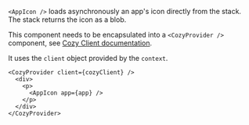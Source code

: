 `<AppIcon />` loads asynchronously an app's icon directly from the stack. The stack returns the icon as a blob.

This component needs to be encapsulated into a `<CozyProvider />` component, see [Cozy Client documentation](https://github.com/cozy/cozy-client/blob/master/README.md#creating-a-provider).

It uses the `client` object provided by the `context`.

```
<CozyProvider client={cozyClient} />
  <div>
    <p>
      <AppIcon app={app} />
    </p>
  </div>
</CozyProvider>
```
